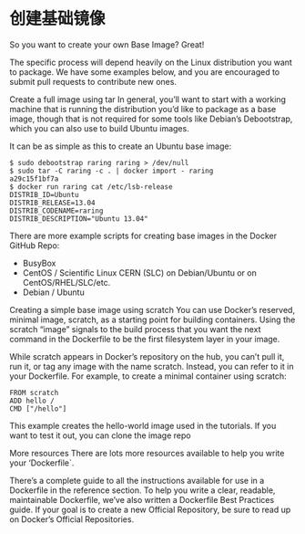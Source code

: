 # 创建基础镜像

So you want to create your own Base Image? Great!

The specific process will depend heavily on the Linux distribution you want to package. We have some examples below, and you are encouraged to submit pull requests to contribute new ones.

Create a full image using tar
In general, you’ll want to start with a working machine that is running the distribution you’d like to package as a base image, though that is not required for some tools like Debian’s Debootstrap, which you can also use to build Ubuntu images.

It can be as simple as this to create an Ubuntu base image:

	$ sudo debootstrap raring raring > /dev/null
	$ sudo tar -C raring -c . | docker import - raring
	a29c15f1bf7a
	$ docker run raring cat /etc/lsb-release
	DISTRIB_ID=Ubuntu
	DISTRIB_RELEASE=13.04
	DISTRIB_CODENAME=raring
	DISTRIB_DESCRIPTION="Ubuntu 13.04"

There are more example scripts for creating base images in the Docker GitHub Repo:

* BusyBox
* CentOS / Scientific Linux CERN (SLC) on Debian/Ubuntu or on CentOS/RHEL/SLC/etc.
* Debian / Ubuntu

Creating a simple base image using scratch
You can use Docker’s reserved, minimal image, scratch, as a starting point for building containers. Using the scratch “image” signals to the build process that you want the next command in the Dockerfile to be the first filesystem layer in your image.

While scratch appears in Docker’s repository on the hub, you can’t pull it, run it, or tag any image with the name scratch. Instead, you can refer to it in your Dockerfile. For example, to create a minimal container using scratch:

	FROM scratch
	ADD hello /
	CMD ["/hello"]
This example creates the hello-world image used in the tutorials. If you want to test it out, you can clone the image repo

More resources
There are lots more resources available to help you write your ‘Dockerfile`.

There’s a complete guide to all the instructions available for use in a Dockerfile in the reference section.
To help you write a clear, readable, maintainable Dockerfile, we’ve also written a Dockerfile Best Practices guide.
If your goal is to create a new Official Repository, be sure to read up on Docker’s Official Repositories.


	
